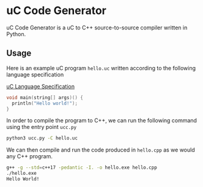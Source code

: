 # uC Code Generator 

uC Code Generator is a uC to C++ source-to-source compiler written in Python.

## Usage

Here is an example uC program ```hello.uc``` written according to the following language specification

[uC Language Specification](https://eecs390.github.io/uc-language/)

```c
void main(string[] args)() {
  println("Hello world!");
}
```

In order to compile the program to C++, we can run the following command using the entry point ```ucc.py```

```bash
python3 ucc.py -C hello.uc
```

We can then compile and run the code produced in ```hello.cpp``` as we would any C++ program.

```bash
g++ -g --std=c++17 -pedantic -I. -o hello.exe hello.cpp
./hello.exe
Hello World!
```